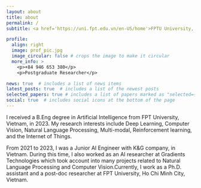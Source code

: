 ```yaml
---
layout: about
title: about
permalink: /
subtitle: <a href='https://uni.fpt.edu.vn/en-US/home'>FPTU University, Ho Chi Minh Campus</a>

profile:
  align: right
  image: prof_pic.jpg
  image_circular: false # crops the image to make it circular
  more_info: >
    <p>+84 946 653 380</p>
    <p>Postgraduate Researcher</p>

news: true  # includes a list of news items
latest_posts: true  # includes a list of the newest posts
selected_papers: true # includes a list of papers marked as "selected={true}"
social: true  # includes social icons at the bottom of the page
---
```


I received a B.Eng degree in Artificial Intelligence from FPT University, Vietnam, in 2023. My research interests include Deep Learning, Computer Vision, Natural Language Processing,  Multi-modal, Reinforcement learning, and the Internet of Things.

From 2021 to 2023, I was a Junior AI Engineer with K&G company, in Vietnam. During this time, I also worked as an AI researcher at Gradients Technologies which took account into many projects related to Natural Language Processing and Computer Vision.Currently, I work as a Ph.D. assistant and a post-doc researcher at FPT University, Ho Chi Minh City, Vietnam.